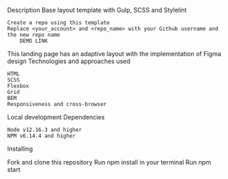 Description
Base layout template with Gulp, SCSS and Stylelint

    Create a repo using this template
    Replace <your_account> and <repo_name> with your Github username and the new repo name
        DEMO LINK

This landing page has an adaptive layout with the implementation of Figma design
Technologies and approaches used

    HTML
    SCSS
    Flexbox
    Grid
    BEM
    Responsiveness and cross-browser

Local development
Dependencies

    Node v12.16.3 and higher
    NPM v6.14.4 and higher

Installing

Fork and clone this repository
Run npm install in your terminal
Run npm start
